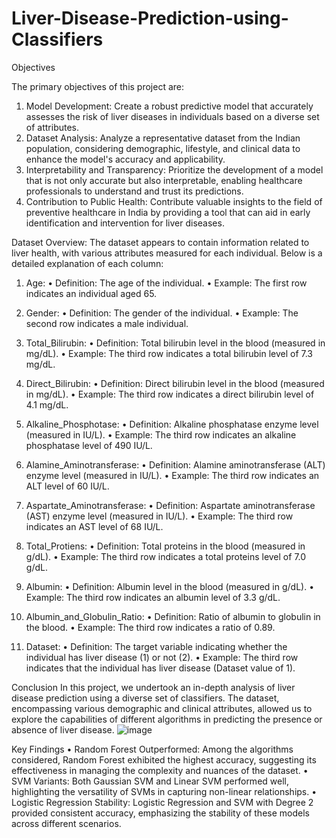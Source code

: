 # Liver-Disease-Prediction-using-Classifiers


Objectives

The primary objectives of this project are:
1.	Model Development: Create a robust predictive model that accurately assesses the risk of liver diseases in individuals based on a diverse set of attributes.
2.	Dataset Analysis: Analyze a representative dataset from the Indian population, considering demographic, lifestyle, and clinical data to enhance the model's accuracy and applicability.
3.	Interpretability and Transparency: Prioritize the development of a model that is not only accurate but also interpretable, enabling healthcare professionals to understand and trust its predictions.
4.	Contribution to Public Health: Contribute valuable insights to the field of preventive healthcare in India by providing a tool that can aid in early identification and intervention for liver diseases.


Dataset Overview:
The dataset appears to contain information related to liver health, with various attributes measured for each individual. Below is a detailed explanation of each column:
1.	Age:
•	Definition: The age of the individual.
•	Example: The first row indicates an individual aged 65.
2.	Gender:
•	Definition: The gender of the individual.
•	Example: The second row indicates a male individual.

3.	Total_Bilirubin:
•	Definition: Total bilirubin level in the blood (measured in mg/dL).
•	Example: The third row indicates a total bilirubin level of 7.3 mg/dL.
4.	Direct_Bilirubin:
•	Definition: Direct bilirubin level in the blood (measured in mg/dL).
•	Example: The third row indicates a direct bilirubin level of 4.1 mg/dL.
5.	Alkaline_Phosphotase:
•	Definition: Alkaline phosphatase enzyme level (measured in IU/L).
•	Example: The third row indicates an alkaline phosphatase level of 490 IU/L.
6.	Alamine_Aminotransferase:
•	Definition: Alamine aminotransferase (ALT) enzyme level (measured in IU/L).
•	Example: The third row indicates an ALT level of 60 IU/L.
7.	Aspartate_Aminotransferase:
•	Definition: Aspartate aminotransferase (AST) enzyme level (measured in IU/L).
•	Example: The third row indicates an AST level of 68 IU/L.
8.	Total_Protiens:
•	Definition: Total proteins in the blood (measured in g/dL).
•	Example: The third row indicates a total proteins level of 7.0 g/dL.
9.	Albumin:
•	Definition: Albumin level in the blood (measured in g/dL).
•	Example: The third row indicates an albumin level of 3.3 g/dL.
10.	Albumin_and_Globulin_Ratio:
•	Definition: Ratio of albumin to globulin in the blood.
•	Example: The third row indicates a ratio of 0.89.
11.	Dataset:
•	Definition: The target variable indicating whether the individual has liver disease (1) or not (2).
•	Example: The third row indicates that the individual has liver disease (Dataset value of 1).




Conclusion
In this project, we undertook an in-depth analysis of liver disease prediction using a diverse set of classifiers. The dataset, encompassing various demographic and clinical attributes, allowed us to explore the capabilities of different algorithms in predicting the presence or absence of liver disease.
![image](https://github.com/user-attachments/assets/744f24b4-1e56-4abc-b06a-38d8bbda371a)

 

Key Findings
•	Random Forest Outperformed: Among the algorithms considered, Random Forest exhibited the highest accuracy, suggesting its effectiveness in managing the complexity and nuances of the dataset.
•	SVM Variants: Both Gaussian SVM and Linear SVM performed well, highlighting the versatility of SVMs in capturing non-linear relationships.
•	Logistic Regression Stability: Logistic Regression and SVM with Degree 2 provided consistent accuracy, emphasizing the stability of these models across different scenarios.

